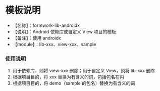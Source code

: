 # 模板说明

- 【名称】：formwork-lib-androidx
- 【说明】：Android 依赖库或自定义 View 项目的模板
- 【备注】：使用 androidx
- 【module】：lib-xxx、view-xxx、sample

### 使用说明

1. 用于依赖库，则将 view-xxx 删除；用于自定义 View，则将 lib-xxx 删除
2. 根据项目目的，将 xxx 替换为有含义的词，包括包名在内
3. 根据项目目的，将 demo（sample 的包名）替换为有含义的词
